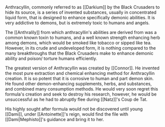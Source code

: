 Anthracyllin, commonly referred to as [[Darkium]] by the Black Crusaders to hide its source, is a series of invented substances, usually in concentrated liquid form, that is designed to enhance specifically demonic abilities. It is very addictive to demons, but is extremely toxic to humans and angels.

The [[Anthralily]] from which anthracyllin's abilities are derived from was a common known toxin to humans, and a well known strength enhancing herb among demons, which would be smoked like tobacco or sipped like tea. However, in its crude and undeveloped form, it is nothing compared to the many breakthroughs that the Black Crusaders make to enhance demonic ability and poison/ torture humans efficiently.

The greatest version of Anthracyllin was created by [[Connor]]. He invented the most pure extraction and chemical enhancing method for Anthracyllin creation. It is so potent that it is corrosive to human and part demon skin. He found other demon-enhancing supplements, herbs, and substances, and combined many consumption methods. He would very soon regret this formula's creation and seek to destroy his research, however, he would be unsuccessful as he had to abruptly flee during [[Natz]]'s Coup de Tat.

His highly sought after formula would not be discovered until young [[Dami]], under [[Antoinette]]'s reign, would find the file with [[Dami|Mephisto]]'s guidance and bring it to her.


